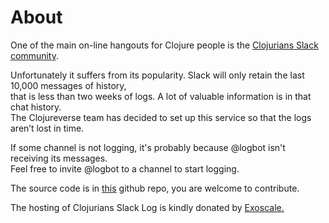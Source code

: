 About
======

One of the main on-line hangouts for Clojure people is the 
[Clojurians Slack community](http://clojurians.net).

Unfortunately it suffers from its popularity. Slack will only retain the last 10,000 messages of history,  
that is less than two weeks of logs. A lot of valuable information is in that chat history.  
The Clojureverse team has decided to set up this service so that the logs aren’t lost in time.

If some channel is not logging, it's probably because @logbot isn't receiving its messages.  
Feel free to invite @logbot to a channel to start logging.

The source code is in
 [this](https://github.com/clojureverse/clojurians-log-app)
github repo, you are welcome to contribute.
        
The hosting of Clojurians Slack Log is kindly donated by
[Exoscale.](https://www.exoscale.com)
